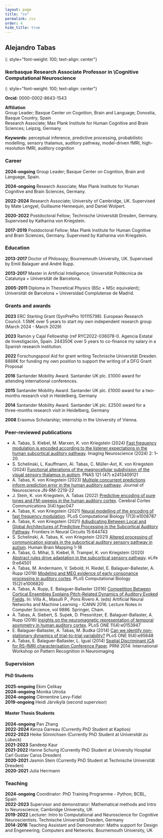 ```yaml
---
layout: page
title: "cv"
permalink: /cv
order: 4
hide_title: true
---
```


## Alejandro Tabas ## 
{: style="font-weight: 100; text-align: center"}
### Ikerbasque Research Associate Professor in \\Cognitive Computational Neuroscience ###
{: style="font-weight: 100; text-align: center"}

**Orcid:** 0000-0002-8643-1543

**Affiliation**  
Group Leader; Basque Center on Cognition, Brain and Language; Donostia, Basque Country, Spain  
Research Associate; Max Plank Institute for Human Cognitive and Brain Sciences; Leipzig, Germany

**Keywords:** perceptual inference, predictive processing, probabilistic modelling, sensory thalamus, auditory pathway, model-driven fMRI, high-resolution fMRI, auditory cognition

### Career ###
**2024-ongoing** Group Leader; Basque Center on Cognition, Brain and Language, Spain.

**2024-ongoing** Research Associate; Max Plank Institute for Human Cognitive and Brain Sciences, Germany.

**2022-2024** Research Associate; University of Cambridge, UK. Supervised by 
Mate Lengyel, Guillaume Hennequin, and Daniel Wolpert.

**2020-2022** Postdoctoral Fellow; Technische Universität Dresden, Germany. Supervised by Katharina von Kriegstein.

**2017-2019** Postdoctoral Fellow; Max Plank Institute for Human Cognitive and Brain Sciences, Germany. Supervised by Katharina von Kriegstein.

### Education ###
**2013-2017** Doctor of Philosopy; Bournemouth University, UK. Supervised by 
Emili Balaguer and André Rupp.

**2013-2017** Master in Artificial Intelligence; Universität Politècnica de Catalunya + Universität de Barcelona.

**2005-2011** Diploma in Theoretical Physics (BSc + MSc equivalent); Universität de Barcelona + Universidad Complutense de Madrid.


### Grants and awards ###

**2023** ERC Starting Grant (SynPrePro 101115798). European Research Council.
1.5M€ over 5 years to start my own independent research group (March 2024 - March 2029)

**2023** Ramón y Cajal Fellowship (ref RYC2022-036078-I). Agencia Estatal de Investigación, Spain. 244350€ over 5 years to co-finance my salary in a Spanish research institution.

**2022** Forschungspool Aid for grant writing Technische Universität Dresden.
8888€ for funding my own position to support the writing of a DFG Grant Proposal

**2016** Santander Mobility Award. Santander UK plc. £1000 award for attending international conferences.

**2015** Santander Mobility Award. Santander UK plc. £1000 award for a two-months research visit in Heidelberg, Germany

**2014** Santander Mobility Award. Santander UK plc. £2500 award for a three-months research visit in Heidelberg, Germany

**2008** Erasmus Scholarship; internship in the University of Vienna.

 
### Peer-reviewed publications ###
* A. Tabas, S. Kiebel, M. Marxen, K. von Kriegstein (2024) [Fast frequency modulation is encoded according to the listener expectations in the human subcortical auditory pathway](https://doi.org/10.1162/imag_a_00292). Imaging Neuroscience (2024) 2: 1–20.
* S. Schelinski, L. Kauﬀmann, Al. Tabas, C. Müller-Axt, K. von Kriegstein (2024) [Functional alterations of the magnocellular subdivision of the visual sensory thalamus in autism](https://doi.org/10.1073/pnas.2413409121). PNAS 121 (47) e2413409121
* A. Tabas, K. von Kriegstein (2023) [Multiple concurrent predictions inform prediction error in the human auditory pathway](https://doi.org/10.1523/JNEUROSCI.2219-22.2023). Journal of Neuroscience JN-RM-2219-22
* J. Stein, K. von Kriegstein, A. Tabas (2022) [Predictive encoding of pure tones and FM-sweeps in the human auditory cortex](https://doi.org/10.1093/texcom/tgac047). Cerebral Cortex Communications 3(4):tgac047
* A. Tabas, K. von Kriegstein (2021) [Neural modelling of the encoding of fast frequency modulation](https://doi.org/10.1371/journal.pcbi.1008787). PLoS Computational Biology 17(3):e1008787
* A. Tabas, K. von Kriegstein (2021) [Adjudicating Between Local and Global Architectures of Predictive Processing in the Subcortical Auditory Pathway](https://doi.org/10.3389/fncir.2021.644743). Frontiers in Neural Circuits 15:644743
* S. Schelinski, A. Tabas, K. von Kriegstein (2021) [Altered processing of communication signals in the subcortical auditory sensory pathway in autism](https://doi.org/10.1002/hbm.25766). Human Brain Mapping 1-18
* A. Tabas, G. Mihai, S. Kiebel, R. Trampel, K. von Kriegstein (2020) [Abstract rules drive adaptation in the subcortical sensory pathway](https://elifesciences.org/articles/64501). eLife 9:e64501
* A. Tabas, M. Andermann, V. Sebold, H. Riedel, E. Balaguer-Ballester, A. Rupp (2019) [Modeling and MEG evidence of early consonance processing in auditory cortex](https://doi.org/10.1371/journal.pcbi.1006820). PLoS Computational Biology 15(2):e1006820
* A. Tabas, A. Rupp, E. Balaguer-Ballaster (2016) [Competition Between Cortical Ensembles Explains Pitch-Related Dynamics of Auditory Evoked Fields](https://dx.doi.org/10.1007/978-3-319-44778-0_37). In: Villa A., Masulli P., Pons Rivero A. (eds) Artificial Neural Networks and Machine Learning - ICANN 2016. Lecture Notes in Computer Science, vol 9886. Springer, Cham.
* A. Tabas, A. Siebert, S. Supek, D. Pressnitzer, E. Balaguer-Ballaster, A. Rupp (2016) [Insights on the neuromagnetic representation of temporal asymmetry in human auditory cortex](https://dx.doi.org/10.1371/journal.pone.0153947). PLoS ONE 11(4):e0153947
* E. Balaguer-Ballaster, A. Tabas, M. Budka (2014) [Can we identify non-stationary dynamics of trial-to-trial variability?](https://dx.doi.org/10.1371/journal.pone.0095648) PLoS ONE 9(4):e95648
* A. Tabas, E. Balaguer-Ballaster, L. Igual (2014) [Spatial Discriminant ICA for RS-fMRI characterisation Conference Paper](https://ieeexplore.ieee.org/document/6858546/). PRNI 2014: International Workshop on Pattern Recognition in Neuroimaging

### Supervision ###

#### PhD Students ####
**2025-ongoing** Ekim Çelikay  
**2024-ongoing** Monika Utroša  
**2024-ongoing** Clémentine Levy-Fidel  
**2019-ongoing** Heidi Järvikylä (second supervisor)  

#### Master Thesis Students ####
**2024-ongoing** Pan Zhang  
**2022-2024** Kenza Garreau (Currently PhD Student at Kaptios)  
**2022-2023** Heike Sönnichsen (Currently PhD Student at Universität zu Lübeck)  
**2021-2023** Sandeep Kaur  
**2021-2022** Hanne Schurig (Currently PhD Student at University Hospital Carl Gustav Carus Dresden)  
**2020-2021** Jasmin Stein (Currently PhD Student at Technische Universität Dresden)  
**2020-2021** Julia Herrmann


### Teaching ###
**2024-ongoing** Coordinator: PhD Training Programme - Python; BCBL, Spain   
**2022-2023** Supervisor and demonstrator: Mathematical methods and Intro to Neuroscience; Cambridge University, UK  
**2019-2022** Lecturer: Intro to Computational and Neuroscience for Cognitive Neuroscientists. Technische Universität Dresden, Germany  
**2014-2016** Teaching Assistant and Demonstrator: Maths support for Design and Engeneering; Computers and Networks. Bournemouth University, UK  
